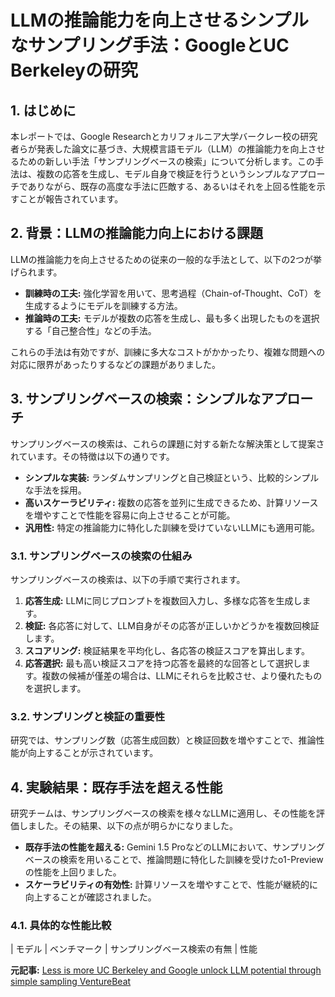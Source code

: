 # LLMの推論能力を向上させるシンプルなサンプリング手法：GoogleとUC Berkeleyの研究

## 1. はじめに

本レポートでは、Google Researchとカリフォルニア大学バークレー校の研究者らが発表した論文に基づき、大規模言語モデル（LLM）の推論能力を向上させるための新しい手法「サンプリングベースの検索」について分析します。この手法は、複数の応答を生成し、モデル自身で検証を行うというシンプルなアプローチでありながら、既存の高度な手法に匹敵する、あるいはそれを上回る性能を示すことが報告されています。

## 2. 背景：LLMの推論能力向上における課題

LLMの推論能力を向上させるための従来の一般的な手法として、以下の2つが挙げられます。

* **訓練時の工夫:** 強化学習を用いて、思考過程（Chain-of-Thought、CoT）を生成するようにモデルを訓練する方法。
* **推論時の工夫:** モデルが複数の応答を生成し、最も多く出現したものを選択する「自己整合性」などの手法。

これらの手法は有効ですが、訓練に多大なコストがかかったり、複雑な問題への対応に限界があったりするなどの課題がありました。

## 3. サンプリングベースの検索：シンプルなアプローチ

サンプリングベースの検索は、これらの課題に対する新たな解決策として提案されています。その特徴は以下の通りです。

* **シンプルな実装:** ランダムサンプリングと自己検証という、比較的シンプルな手法を採用。
* **高いスケーラビリティ:** 複数の応答を並列に生成できるため、計算リソースを増やすことで性能を容易に向上させることが可能。
* **汎用性:** 特定の推論能力に特化した訓練を受けていないLLMにも適用可能。

### 3.1. サンプリングベースの検索の仕組み

サンプリングベースの検索は、以下の手順で実行されます。

1. **応答生成:** LLMに同じプロンプトを複数回入力し、多様な応答を生成します。
2. **検証:** 各応答に対して、LLM自身がその応答が正しいかどうかを複数回検証します。
3. **スコアリング:** 検証結果を平均化し、各応答の検証スコアを算出します。
4. **応答選択:** 最も高い検証スコアを持つ応答を最終的な回答として選択します。複数の候補が僅差の場合は、LLMにそれらを比較させ、より優れたものを選択します。

### 3.2. サンプリングと検証の重要性

研究では、サンプリング数（応答生成回数）と検証回数を増やすことで、推論性能が向上することが示されています。

## 4. 実験結果：既存手法を超える性能

研究チームは、サンプリングベースの検索を様々なLLMに適用し、その性能を評価しました。その結果、以下の点が明らかになりました。

* **既存手法の性能を超える:** Gemini 1.5 ProなどのLLMにおいて、サンプリングベースの検索を用いることで、推論問題に特化した訓練を受けたo1-Previewの性能を上回りました。
* **スケーラビリティの有効性:** 計算リソースを増やすことで、性能が継続的に向上することが確認されました。

### 4.1. 具体的な性能比較

| モデル | ベンチマーク | サンプリングベース検索の有無 | 性能 

**元記事:** [Less is more UC Berkeley and Google unlock LLM potential through simple sampling VentureBeat](https://venturebeat.com/ai/less-is-more-uc-berkeley-and-google-unlock-llm-potential-through-simple-sampling/)